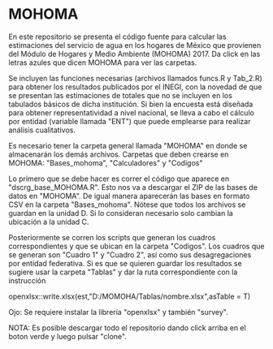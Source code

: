 # MOHOMA
En este repositorio se presenta el código fuente para calcular las estimaciones del servicio de agua en los hogares de México que provienen del Módulo de Hogares y Medio Ambiente (MOHOMA) 2017. Da click en las letras azules que dicen MOHOMA para ver las carpetas.

Se incluyen las funciones necesarias (archivos llamados funcs.R y Tab_2.R) para obtener los resultados publicados por el INEGI, con la novedad de que se presentan las estimaciones de totales que no se incluyen en los tabulados básicos de dicha institución. Si bien la encuesta está diseñada para obtener representatividad a nivel nacional, se lleva a cabo el cálculo por entidad (variable llamada "ENT") que puede emplearse para realizar análisis cualitativos.

Es necesario tener la carpeta general llamada "MOHOMA" en donde se almacenarán los demás archivos. 
Carpetas que deben crearse en MOHOMA: "Bases_mohoma", "Calculadores" y "Codigos"
                            
Lo primero que se debe hacer es correr el código que aparece en "dscrg_base_MOHOMA.R". Esto nos va a descargar el ZIP de las bases de datos en "MOHOMA".
De igual manera aparecerán las bases en formato CSV en la carpeta "Bases_mohoma". Nótese que todos los archivos se guardan en la unidad D.
Si lo consideran necesario solo cambian la ubicación a la unidad C.

Posteriormente se corren los scripts que generan los cuadros correspondientes y que se ubican en la carpeta "Codigos". Los cuadros que se generan son "Cuadro 1" y "Cuadro 2", así como sus desagregaciones por entidad federativa. Si es que se quieren guardar los resultados se sugiere usar la carpeta "Tablas" y dar la ruta correspondiente con la instrucción

openxlsx::write.xlsx(est,"D:/MOMOHA/Tablas/nombre.xlsx",asTable = T)

Ojo: Se requiere instalar la librería "openxlsx" y también "survey".

NOTA: Es posible descargar todo el repositorio dando click arriba en el boton verde y luego pulsar "clone".

